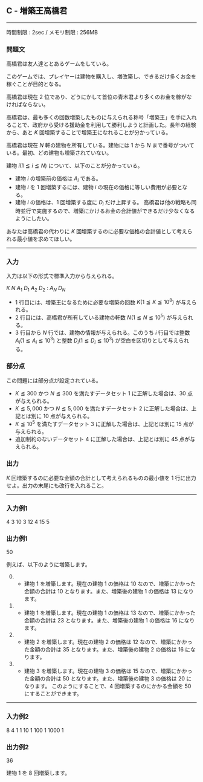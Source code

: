 ## C - 増築王高橋君

----------

時間制限 : 2sec / メモリ制限 : 256MB

### 問題文

高橋君は友人達ととあるゲームをしている。

このゲームでは、プレイヤーは建物を購入し、増改築し、できるだけ多くお金を稼ぐことが目的となる。

高橋君は現在 $2$ 位であり、どうにかして首位の青木君より多くのお金を稼がなければならない。

高橋君は、最も多くの回数増築したものに与えられる称号「増築王」を手に入れることで、政府から受ける援助金を利用して勝利しようと計画した。長年の経験から、あと $K$ 回増築することで増築王になれることが分かっている。

高橋君は現在 $N$ 軒の建物を所有している。建物には $1$ から $N$ まで番号がついている。最初、どの建物も増築されていない。

建物 $i (1 ≦ i ≦ N)$ について、以下のことが分かっている。

* 建物 $i$ の増築前の価格は $A_i$ である。
* 建物 $i$ を $1$ 回増築するには、建物 $i$ の現在の価格に等しい費用が必要となる。
* 建物 $i$ の価格は、$1$ 回増築する度に $D_i$ だけ上昇する。
高橋君は他の戦略も同時並行で実施するので、増築にかけるお金の合計値ができるだけ少なくなるようにしたい。

あなたは高橋君の代わりに $K$ 回増築するのに必要な価格の合計値として考えられる最小値を求めてほしい。

----------

### 入力

入力は以下の形式で標準入力から与えられる。

>
$K$
$N$
$A_1$ $D_1$
$A_2$ $D_2$
:
$A_N$ $D_N$


* $1$ 行目には、増築王になるために必要な増築の回数 $K (1 ≦ K ≦ 10^8)$ が与えられる。
* $2$ 行目には、高橋君が所有している建物の軒数 $N (1 ≦ N ≦ 10^5)$ が与えられる。
* $3$ 行目から $N$ 行では、建物の情報が与えられる。このうち $i$ 行目では整数 $A_i (1 ≦ A_i ≦10^3)$ と整数 $D_i (1 ≦ D_i ≦10^3)$ が空白を区切りとして与えられる。
### 部分点

この問題には部分点が設定されている。

* $K ≦ 300$ かつ $N ≦ 300$ を満たすデータセット $1$ に正解した場合は、$30$ 点が与えられる。
* $K ≦ 5,000$ かつ $N ≦ 5,000$ を満たすデータセット $2$ に正解した場合は、上記とは別に $10$ 点が与えられる。
* $K ≦ 10^5$ を満たすデータセット $3$ に正解した場合は、上記とは別に $15$ 点が与えられる。
* 追加制約のないデータセット $4$ に正解した場合は、上記とは別に $45$ 点が与えられる。
### 出力

$K$ 回増築するのに必要な金額の合計として考えられるものの最小値を $1$ 行に出力せよ。出力の末尾にも改行を入れること。

----------

### 入力例1

>
4
3
10 3
12 4
15 5


### 出力例1

>
50


例えば、以下のように増築します。

0. * 建物 $1$ を増築します。現在の建物 $1$ の価格は $10$ なので、増築にかかった金額の合計は $10$ となります。また、増築後の建物 $1$ の価格は $13$ になります。

0. * 建物 $1$ を増築します。現在の建物 $1$ の価格は $13$ なので、増築にかかった金額の合計は $23$ となります。また、増築後の建物 $1$ の価格は $16$ になります。

0. * 建物 $2$ を増築します。現在の建物 $2$ の価格は $12$ なので、増築にかかった金額の合計は $35$ となります。また、増築後の建物 $2$ の価格は $16$ になります。

0. * 建物 $3$ を増築します。現在の建物 $3$ の価格は $15$ なので、増築にかかった金額の合計は $50$ となります。また、増築後の建物 $3$ の価格は $20$ になります。
このようにすることで、$4$ 回増築するのにかかる金額を $50$ にすることができます。

----------

### 入力例2

>
8
4
1 1
10 1
100 1
1000 1


### 出力例2

>
36


建物 $1$ を $8$ 回増築します。


